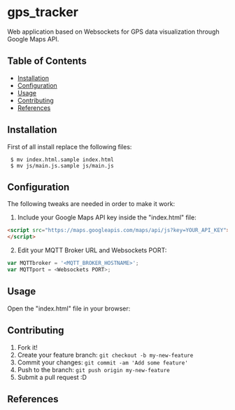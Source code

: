 # gps_tracker
Web application based on Websockets for GPS data visualization through Google Maps API.

## Table of Contents
 - [Installation](#installation)
 - [Configuration](#configuration)
 - [Usage](#usage)
 - [Contributing](#contributing)
 - [References](#references)

## Installation

First of all install replace the following files:
```shell
 $ mv index.html.sample index.html
 $ mv js/main.js.sample js/main.js
```

## Configuration

The following tweaks are needed in order to make it work:

1. Include your Google Maps API key inside the "index.html" file:
```html
<script src="https://maps.googleapis.com/maps/api/js?key=YOUR_API_KEY">
</script>
```

2. Edit your MQTT Broker URL and Websockets PORT:
```javascript
var MQTTbroker = '<MQTT_BROKER_HOSTNAME>';
var MQTTport = <Websockets PORT>;
```

## Usage

Open the "index.html" file in your browser:

## Contributing

1. Fork it!
2. Create your feature branch: `git checkout -b my-new-feature`
3. Commit your changes: `git commit -am 'Add some feature'`
4. Push to the branch: `git push origin my-new-feature`
5. Submit a pull request :D

## References
